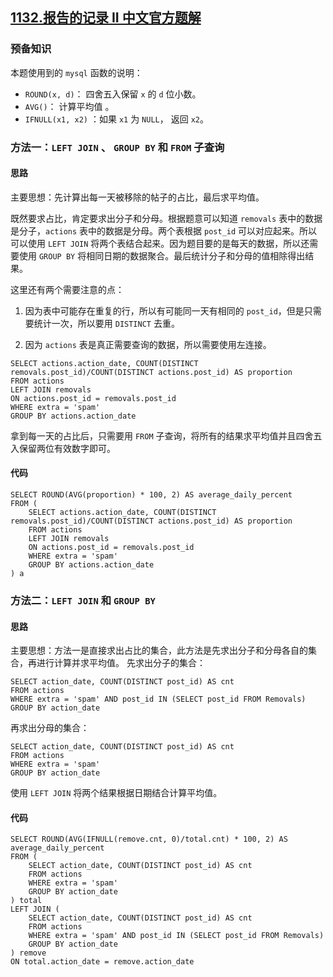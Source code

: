 ## [1132.报告的记录 II 中文官方题解](https://leetcode.cn/problems/reported-posts-ii/solutions/100000/bao-gao-de-ji-lu-ii-by-leetcode-solution)

### 预备知识

本题使用到的 `mysql` 函数的说明：

- `ROUND(x, d)`： 四舍五入保留 `x` 的 `d` 位小数。
- `AVG()`： 计算平均值 。
- `IFNULL(x1, x2)` ：如果 `x1` 为 `NULL`， 返回 `x2`。

### 方法一：`LEFT JOIN` 、 `GROUP BY` 和 `FROM` 子查询

#### 思路

主要思想：先计算出每一天被移除的帖子的占比，最后求平均值。

既然要求占比，肯定要求出分子和分母。根据题意可以知道 `removals` 表中的数据是分子，`actions` 表中的数据是分母。两个表根据 `post_id` 可以对应起来。所以可以使用 `LEFT JOIN` 将两个表结合起来。因为题目要的是每天的数据，所以还需要使用 `GROUP BY` 将相同日期的数据聚合。最后统计分子和分母的值相除得出结果。

这里还有两个需要注意的点：

1. 因为表中可能存在重复的行，所以有可能同一天有相同的 `post_id`，但是只需要统计一次，所以要用 `DISTINCT` 去重。

2. 因为 `actions` 表是真正需要查询的数据，所以需要使用左连接。

```Mysql [ ]
SELECT actions.action_date, COUNT(DISTINCT removals.post_id)/COUNT(DISTINCT actions.post_id) AS proportion
FROM actions
LEFT JOIN removals
ON actions.post_id = removals.post_id
WHERE extra = 'spam' 
GROUP BY actions.action_date
```

拿到每一天的占比后，只需要用 `FROM` 子查询，将所有的结果求平均值并且四舍五入保留两位有效数字即可。

#### 代码

```mysql []
SELECT ROUND(AVG(proportion) * 100, 2) AS average_daily_percent  
FROM (
    SELECT actions.action_date, COUNT(DISTINCT removals.post_id)/COUNT(DISTINCT actions.post_id) AS proportion
    FROM actions
    LEFT JOIN removals
    ON actions.post_id = removals.post_id
    WHERE extra = 'spam' 
    GROUP BY actions.action_date
) a
```

### 方法二：`LEFT JOIN` 和 `GROUP BY`

#### 思路

主要思想：方法一是直接求出占比的集合，此方法是先求出分子和分母各自的集合，再进行计算并求平均值。
先求出分子的集合：
```mysql []
SELECT action_date, COUNT(DISTINCT post_id) AS cnt
FROM actions
WHERE extra = 'spam' AND post_id IN (SELECT post_id FROM Removals)
GROUP BY action_date
```

再求出分母的集合：
```mysql []
SELECT action_date, COUNT(DISTINCT post_id) AS cnt
FROM actions
WHERE extra = 'spam'
GROUP BY action_date
```
使用 `LEFT JOIN` 将两个结果根据日期结合计算平均值。

#### 代码

```mysql []
SELECT ROUND(AVG(IFNULL(remove.cnt, 0)/total.cnt) * 100, 2) AS average_daily_percent
FROM (
    SELECT action_date, COUNT(DISTINCT post_id) AS cnt
    FROM actions
    WHERE extra = 'spam'
    GROUP BY action_date
) total
LEFT JOIN (
    SELECT action_date, COUNT(DISTINCT post_id) AS cnt
    FROM actions
    WHERE extra = 'spam' AND post_id IN (SELECT post_id FROM Removals)
    GROUP BY action_date
) remove 
ON total.action_date = remove.action_date
```